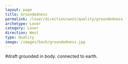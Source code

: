 ```yaml
---
layout: page
title: Groundedness
permalink: /lover/direction/west/quality/groundedness
archetype: Lover
category: Lover
direction: West
type: Quality
image: /images/back/groundedness.jpg
---
```

#draft grounded in body. connected to earth.
